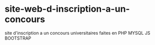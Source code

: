 # site-web-d-inscription-a-un-concours
site d'inscription a un concours universitaires faites en PHP MYSQL JS BOOTSTRAP
